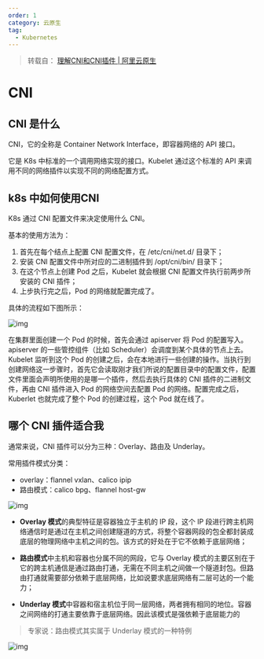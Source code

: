 ```yaml
---
order: 1
category: 云原生
tag:
  - Kubernetes
---
```


> 转载自： [理解CNI和CNI插件 | 阿里云原生](https://developer.aliyun.com/learning/course/572/detail/7866?accounttraceid=2703db7b0eea4ec5a775b5aaaca87dd5vtsl)

# CNI

## CNI 是什么

CNI，它的全称是 Container Network Interface，即容器网络的 API 接口。

它是 K8s 中标准的一个调用网络实现的接口。Kubelet 通过这个标准的 API 来调用不同的网络插件以实现不同的网络配置方式。

## k8s 中如何使用CNI

K8s 通过 CNI 配置文件来决定使用什么 CNI。

基本的使用方法为：

1. 首先在每个结点上配置 CNI 配置文件，在 /etc/cni/net.d/ 目录下；
2. 安装 CNI 配置文件中所对应的二进制插件到 /opt/cni/bin/ 目录下；
3. 在这个节点上创建 Pod 之后，Kubelet 就会根据 CNI 配置文件执行前两步所安装的 CNI 插件；
4. 上步执行完之后，Pod 的网络就配置完成了。

具体的流程如下图所示：

 ![img](https://clay-blog.oss-cn-shanghai.aliyuncs.com/img/1576553351154-fa1f252a-61b8-48b9-a95f-092f9a48392d-20221122160459021.png)

在集群里面创建一个 Pod 的时候，首先会通过 apiserver 将 Pod 的配置写入。apiserver 的一些管控组件（比如 Scheduler）会调度到某个具体的节点上去。Kubelet 监听到这个 Pod 的创建之后，会在本地进行一些创建的操作。当执行到创建网络这一步骤时，首先它会读取刚才我们所说的配置目录中的配置文件，配置文件里面会声明所使用的是哪一个插件，然后去执行具体的 CNI 插件的二进制文件，再由 CNI 插件进入 Pod 的网络空间去配置 Pod 的网络。配置完成之后，Kuberlet 也就完成了整个 Pod 的创建过程，这个 Pod 就在线了。

## 哪个 CNI 插件适合我

通常来说，CNI 插件可以分为三种：Overlay、路由及 Underlay。

常用插件模式分类：

* overlay：flannel vxlan、calico ipip
* 路由模式：calico bpg、flannel host-gw

![img](https://clay-blog.oss-cn-shanghai.aliyuncs.com/img/1576553351147-0fabc723-8d47-4c85-98ab-1da2f88c5fd1-20221122155052943-20221122160459692.png)

- **Overlay 模式**的典型特征是容器独立于主机的 IP 段，这个 IP 段进行跨主机网络通信时是通过在主机之间创建隧道的方式，将整个容器网段的包全都封装成底层的物理网络中主机之间的包。该方式的好处在于它不依赖于底层网络；

- **路由模式**中主机和容器也分属不同的网段，它与 Overlay 模式的主要区别在于它的跨主机通信是通过路由打通，无需在不同主机之间做一个隧道封包。但路由打通就需要部分依赖于底层网络，比如说要求底层网络有二层可达的一个能力；

- **Underlay 模式**中容器和宿主机位于同一层网络，两者拥有相同的地位。容器之间网络的打通主要依靠于底层网络。因此该模式是强依赖于底层能力的

> 专家说：路由模式其实属于 Underlay 模式的一种特例

![img](https://clay-blog.oss-cn-shanghai.aliyuncs.com/img/1576553351164-abd9e024-8ce1-4f07-8f79-1ab2b2e4b989-20221122160500229.png)

